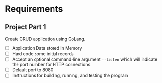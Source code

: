 # Requirements

## Project Part 1

Create CRUD application using GoLang.

* [ ] Application Data stored in Memory
* [ ] Hard code some initial records
* [ ] Accept an optional command-line argument `--listen` which will indicate the port number for HTTP connections
* [ ] Default port to 8080
* [ ] Instructions for building, running, and testing the program

